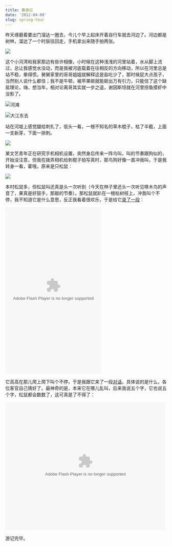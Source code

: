 ```yaml
---
title: 春游记
date: '2012-04-08'
slug: spring-tour
---
```


昨天琢磨着要出门溜达一圈去，今儿个早上起床开着自行车就去河边了。河边都是树林，溜达了一个时辰往回走，手机拿出来随手拍两张。

![](http://i.imgur.com/yXzBt.jpg)

这个小河湾和我家那边有些许相像，小时候在这种浅浅的河里站着，水从脚上流过，总让我感觉水没动，而是我被河底载着在往相反的方向移动，所以在河里总是站不稳，晕得慌，舅舅家里的哥哥姐姐就解释这是盐吃少了，那时候屁大点孩子，当然别人说什么都信；我不是牛顿，被苹果砸就能砸出万有引力，只能信了这个缺盐理论，嗨，想当年，相对论离哥其实就一步之遥，谢因斯坦就在河里捞鱼摸虾中没影了。

![河滩](http://i.imgur.com/2gshj.jpg)

![大江东去](http://i.imgur.com/SHXlI.jpg)

站在河堤上感觉腿给刺扎了，低头一看，一根不知名的草木棍子，枯了半截，上面一支新芽，下面一排刺。

![](http://i.imgur.com/9snUy.jpg)

某文艺青年正在研究手机相机设置，突然身后传来一阵鸟叫，叫的节奏跟狗似的，开始没注意，但我在拨弄相机给刺棍子拍写真时，那鸟狗好像一直冲我叫，于是我转身一看，霍哦，原来是只松鼠：

![](http://i.imgur.com/V9Mvi.jpg)

本村松鼠多，但松鼠叫还真是头一次听到（今天在林子里还头一次听见啄木鸟的声音了，果真是好鼓手，那敲的节奏）。那松鼠就趴在一根枯树枝上，冲我叫个不停，我不知道它是什么意思，反正我看着很欢乐，于是给它[录了一段](http://v.youku.com/v_show/id_XMzc4MjUxMTcy.html)：

<embed src="http://player.youku.com/player.php/sid/XMzc4MjUxMTcy/v.swf" allowFullScreen="true" quality="high" width="300" height="520" align="middle" allowScriptAccess="always" type="application/x-shockwave-flash" />

它高高在那儿爬上爬下叫个不停，于是我跟它来了一段[对话](http://v.youku.com/v_show/id_XMzc4MjUxNzYw.html)，具体说的是什么，各位客官自己猜好了。最神奇的是，本来它在哪儿乱叫，后来我说五个字，它也说五个字，松鼠都会数数了，这可真是了不得了：

<embed src="http://player.youku.com/player.php/sid/XMzc4MjUxNzYw/v.swf" allowFullScreen="true" quality="high" width="500" height="400" align="middle" allowScriptAccess="always" type="application/x-shockwave-flash" />

游记完毕。

